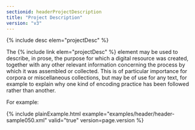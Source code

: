 ```yaml
---
sectionid: headerProjectDescription
title: "Project Description"
version: "v3"
---
```




{% include desc elem="projectDesc" %}




The {% include link elem="projectDesc" %} element may be used to describe, in prose, the
purpose for which a digital resource was created, together with any other relevant
information concerning the process by which it was assembled or collected. This is
of
particular importance for corpora or miscellaneous collections, but may be of use
for any
text, for example to explain why one kind of encoding practice has been followed rather
than
another.

For example:

{% include plainExample.html example="examples/header/header-sample050.xml" valid="true" version=page.version %}
